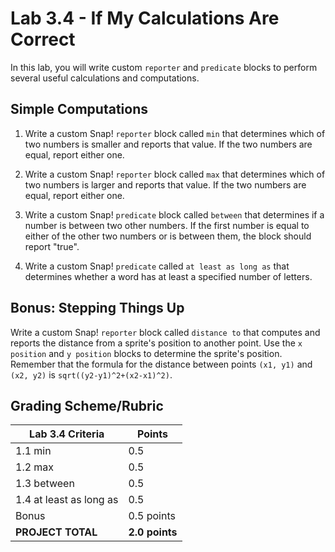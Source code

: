 # Lab 3.4 - If My Calculations Are Correct

In this lab, you will write custom `reporter` and `predicate` blocks to perform several useful calculations and computations.

## Simple Computations

1. Write a custom Snap! `reporter` block called `min` that determines which of two numbers is smaller and reports that value.  If the two numbers are equal, report either one.

2. Write a custom Snap! `reporter` block called `max` that determines which of two numbers is larger and reports that value.  If the two numbers are equal, report either one.

3. Write a custom Snap! `predicate` block called `between` that determines if a number is between two other numbers.  If the first number is equal to either of the other two numbers or is between them, the block should report "true".

4. Write a custom Snap! `predicate` called `at least as long as` that determines whether a word has at least a specified number of letters.

## Bonus: Stepping Things Up

Write a custom Snap! `reporter` block called `distance to` that computes and reports the distance from a sprite's position to another point.  Use the `x position` and `y position` blocks to determine the sprite's position.  Remember that the formula for the distance between points `(x1, y1)` and `(x2, y2)` is `sqrt((y2-y1)^2+(x2-x1)^2)`.

## Grading Scheme/Rubric

| **Lab 3.4 Criteria**            |       Points         |
| ------------------------------- | -------------- |
| 1.1 min                         | 0.5     |
| 1.2 max                         | 0.5     |
| 1.3 between                     | 0.5      |
| 1.4 at least as long as         | 0.5      |
| Bonus                 | 0.5 points     |
| **PROJECT TOTAL**           | **2.0 points** |
